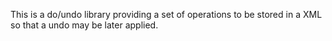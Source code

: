 This is a do/undo library providing a set of operations to be stored in a XML so
that a undo may be later applied.
